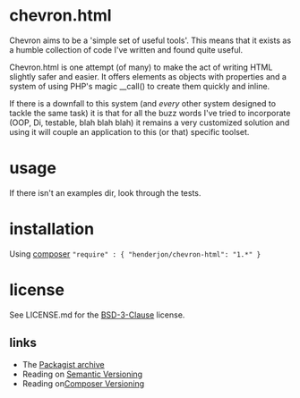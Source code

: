 # chevron.html

Chevron aims to be a 'simple set of useful tools'. This means that it
exists as a humble collection of code I've written and found quite useful.

Chevron.html is one attempt (of many) to make the act of writing HTML slightly
safer and easier. It offers elements as objects with properties and a system
of using PHP's magic __call() to create them quickly and inline.

If there is a downfall to this system (and *every* other system designed to tackle
the same task) it is that for all the buzz words I've tried to incorporate (OOP,
Di, testable, blah blah blah) it remains a very customized solution and using it
will couple an application to this (or that) specific toolset.

# usage

If there isn't an examples dir, look through the tests.

# installation

Using [composer](http://getcomposer.org/) `"require" : { "henderjon/chevron-html": "1.*" }`

# license

See LICENSE.md for the [BSD-3-Clause](http://opensource.org/licenses/BSD-3-Clause) license.

## links

  - The [Packagist archive](https://packagist.org/packages/henderjon/chevron-html)
  - Reading on [Semantic Versioning](http://semver.org/)
  - Reading on[Composer Versioning](https://getcomposer.org/doc/01-basic-usage.md#package-versions)





